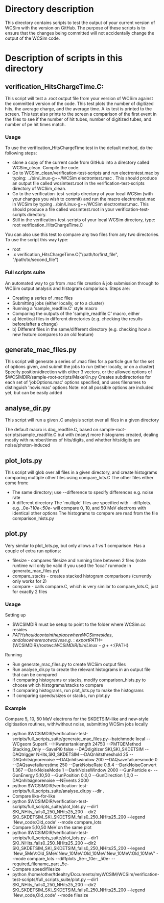 # Directory description

This directory contains scripts to test the output of your current version of WCSim with the version on GitHub. 
The purpose of these scripts is to ensure that the changes being committed will not accidentally change the output of the WCSim code. 

# Description of scripts in this directory

## verification_HitsChargeTime.C: 

This script will test a .root output file from your version of WCSim against the committed version of the code. 
This test plots the number of digitized hits, the average charge, and the average time. 
A ks test is printed to the screen. This test also prints to the screen a comparison of the first event in the files to see if the number of hit tubes, number of digitized tubes, and number of pe hit times match. 

### Usage
To use the verification_HitsChargeTime test in the default method, do the following steps:
* clone a copy of the current code from GitHub into a directory called WCSim_clean. Compile the code. 
* Go to WCSim_clean/verification-test-scripts and run electrontest.mac by typing: ../bin/Linux-g++/WCSim electrontest.mac . This should produce an output file called wcsimtest.root in the verification-test-scripts directory of WCSim_clean. 
* Go to the verification-test-scripts directory of your local WCSim (with your changes you wish to commit) and run the macro electrontest.mac in WCSim by typing ../bin/Linux-g++/WCSim electrontest.mac. This should produce a file called wcsimtest.root in your verification-test-scripts directory. 
* Still in the verification-test-scripts of your local WCSim directory, type: root verification_HitsChargeTime.C

You can also use this test to compare any two files from any two directories. To use the script this way type:
* root 
* .x verification_HitsChargeTime.C("/path/to/first_file", "/path/to/second_file")




### Full scripts suite

An automated way to go from .mac file creation & job submission through to WCSim output analysis and histogram comparison. Steps are:
 * Creating a series of .mac files
 * Submitting jobs (either locally, or to a cluster)
 * Running a 'sample_readfile.C' style macro
 * Comparing the outputs of the 'sample_readfile.C' macro, either 
 * a) Identical files in different directories (e.g. checking the results before/after a change)
 * b) Different files in the same/different directory (e.g. checking how a new feature compares to an old feature)

## generate_mac_files.py

This script will generate a series of .mac files for a particle gun for the set of options given, and submit the jobs to run (either locally, or on a cluster)
Specify position/direction with either 3 vectors, or the allowed options of $WCSIMDIR/sample-root-scripts/MakeKin.py
Creates subdirectories for each set of 'jobOptions.mac' options specified, and uses filenames to distinguish 'novis.mac' options
Note: not all possible options are included yet, but can be easily added

## analyse_dir.py

This script will run a given .C analysis script over all files in a given directory

The default macro is daq_readfile.C, based on sample-root-scripts/sample_readfile.C but with (many) more histograms created, dealing mostly with number/times of hits/digits, and whether hits/digits are noise/photon-induced

## plot_lots.py

This script will glob over all files in a given directory, and create histograms comparing multiple other files using compare_lots.C
The other files either come from:
* The same directory; use --difference to specify differences e.g. noise rate
* A different directory
The 'multiple' files are specified with --diffplots. e.g. _0e-?_10e-:50e-_ will compare 0, 10, and 50 MeV electrons with identical other options
The histograms to compare are read from the file comparison_hists.py

## plot.py

Very similar to plot_lots.py, but only allows a 1 vs 1 comparison. Has a couple of extra run options:
* filesize - compares filesize and running time between 2 files (note runtime will only be valid if you used the 'local' runmode in generate_mac_files.py)
* compare_stacks - creates stacked histogram comparisons (currently only works for 2)
* compare - calls compare.C, which is very similar to compare_lots.C, just for exactly 2 files

### Usage

Setting up
* $WCSIMDIR must be setup to point to the folder where WCSim.cc resides
* $PATH should contain the place where WCSim resides, and also where rootwc lives e.g.:
export PATH=${WCSIMDIR}/rootwc:${WCSIMDIR}/bin/Linux-g++:${PATH}

Running
* Run generate_mac_files.py to create WCSim output files
* Run analyse_dir.py to create the relevant histograms in an output file that can be compared
* If comparing histograms or stacks, modify comparison_hists.py to choose which histograms/stacks to compare
* If comparing histograms, run plot_lots.py to make the histograms
* If comparing speeds/sizes or stacks, run plot.py

### Example

Compare 5, 10, 50 MeV electrons for the SKDETSIM-like and new-style digitisation routines, with/without noise, submitting WCSim jobs locally
* python $WCSIMDIR/verification-test-scripts/full_scripts_suite/generate_mac_files.py--batchmode local --WCgeom SuperK --HKwatertanklength 24750 --PMTQEMethod Stacking_Only --SavePi0 false --DAQdigitizer SKI,SKI_SKDETSIM --DAQtrigger NHits,SKI_SKDETSIM --DAQnhitsthreshold 25 --DAQnhitsignorenoise --DAQnhitswindow 200 --DAQsavefailuresmode 0 --DAQsavefailurestime 250  --DarkNoiseRate 0,8.4 --DarkNoiseConvert 1.367 --DarkNoiseMode 1 --DarkNoiseWindow 2000 --GunParticle e- --GunEnergy 5,10,50 --GunPosition 0,0,0 --GunDirection 1,0,0 --DAQnhitsignorenoise --NEvents 2000
* python $WCSIMDIR/verification-test-scripts/full_scripts_suite/analyse_dir.py --dir .
* Compare like-for-like
 * python $WCSIMDIR/verification-test-scripts/full_scripts_suite/plot_lots.py --dir1 SKI_NHits_fails0_250_NHits25_200 --dir2 SKI_SKDETSIM_SKI_SKDETSIM_fails0_250_NHits25_200 --legend 'New_code:Old_code' --mode compare_lots
* Compare 5,10,50 MeV on the same plot
 * python $WCSIMDIR/verification-test-scripts/full_scripts_suite/plot_lots.py --dir1 SKI_NHits_fails0_250_NHits25_200 --dir2 SKI_SKDETSIM_SKI_SKDETSIM_fails0_250_NHits25_200 --legend 'New_5MeV:Old_5MeV:New_10MeV:Old_10MeV:New_10MeV:Old_10MeV' --mode compare_lots --diffplots _5e-:_10e-,_50e- --required_filename_part _5e-
* Compare speed/filesize
 * python /home/other/tdealtry/Documents/myWCSIM/WCSim/verification-test-scripts/full_scripts_suite/plot.py --dir1 SKI_NHits_fails0_250_NHits25_200 --dir2 SKI_SKDETSIM_SKI_SKDETSIM_fails0_250_NHits25_200 --legend 'New_code,Old_code' --mode filesize
